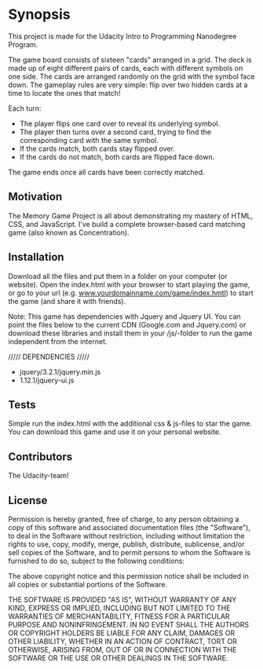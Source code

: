 # Synopsis

This project is made for the Udacity Intro to Programming Nanodegree Program.

The game board consists of sixteen "cards" arranged in a grid. The deck is made up of eight different pairs of cards, each with different symbols on one side. The cards are arranged randomly on the grid with the symbol face down. The gameplay rules are very simple: flip over two hidden cards at a time to locate the ones that match!

Each turn:
* The player flips one card over to reveal its underlying symbol.
* The player then turns over a second card, trying to find the corresponding card with the same symbol.
* If the cards match, both cards stay flipped over.
* If the cards do not match, both cards are flipped face down.

The game ends once all cards have been correctly matched.


## Motivation

The Memory Game Project is all about demonstrating my mastery of HTML, CSS, and JavaScript. I've build a complete browser-based card matching game (also known as Concentration).

## Installation

Download all the files and put them in a folder on your computer (or website).
Open the index.html with your browser to start playing the game, or go to your url (e.g. www.yourdomainname.com/game/index.hmtl) to start the game (and share it with friends).

Note:
This game has dependencies with Jquery and Jquery UI.
You can point the files below to the current CDN (Google.com and Jquery.com) or download these libraries and install them in your /js/-folder to run the game independent from the internet.

///// DEPENDENCIES /////
* jquery/3.2.1/jquery.min.js
* 1.12.1/jquery-ui.js

## Tests

Simple run the index.html with the additional css & js-files to star the game.
You can download this game and use it on your personal website.

## Contributors

The Udacity-team!

## License

Permission is hereby granted, free of charge, to any person obtaining a copy
of this software and associated documentation files (the "Software"), to deal
in the Software without restriction, including without limitation the rights
to use, copy, modify, merge, publish, distribute, sublicense, and/or sell
copies of the Software, and to permit persons to whom the Software is
furnished to do so, subject to the following conditions:

The above copyright notice and this permission notice shall be included in all
copies or substantial portions of the Software.

THE SOFTWARE IS PROVIDED "AS IS", WITHOUT WARRANTY OF ANY KIND, EXPRESS OR
IMPLIED, INCLUDING BUT NOT LIMITED TO THE WARRANTIES OF MERCHANTABILITY,
FITNESS FOR A PARTICULAR PURPOSE AND NONINFRINGEMENT. IN NO EVENT SHALL THE
AUTHORS OR COPYRIGHT HOLDERS BE LIABLE FOR ANY CLAIM, DAMAGES OR OTHER
LIABILITY, WHETHER IN AN ACTION OF CONTRACT, TORT OR OTHERWISE, ARISING FROM,
OUT OF OR IN CONNECTION WITH THE SOFTWARE OR THE USE OR OTHER DEALINGS IN THE
SOFTWARE.
